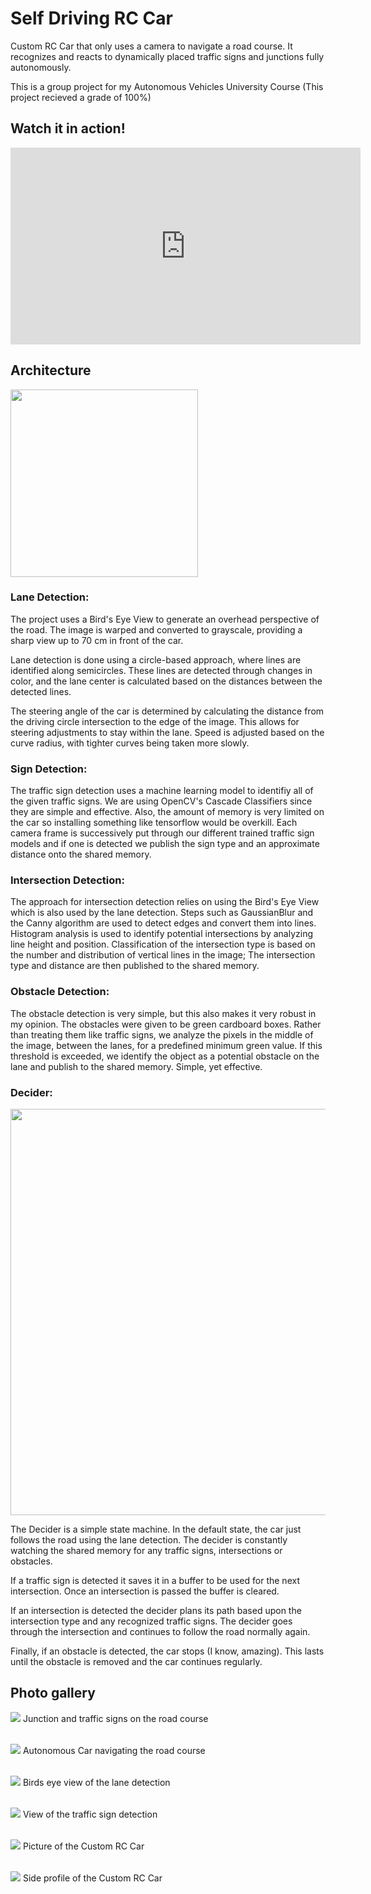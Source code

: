 # Self Driving RC Car
Custom RC Car that only uses a camera to navigate a road course. It recognizes and reacts to dynamically placed traffic signs and junctions fully autonomously.

This is a group project for my Autonomous Vehicles University Course (This project recieved a grade of 100%)

## Watch it in action!
<iframe width="560" height="315" src="https://www.youtube.com/embed/9W9BECBnpRw?si=p0_Ra0JVgi8HikCO" title="YouTube video player" frameborder="0" allow="accelerometer; autoplay; clipboard-write; encrypted-media; gyroscope; picture-in-picture; web-share" referrerpolicy="strict-origin-when-cross-origin" allowfullscreen></iframe>

## Architecture
<img src="img/architecture.png" width=300>

### Lane Detection:
The project uses a Bird's Eye View to generate an overhead perspective of the road. The image is warped and converted to grayscale, providing a sharp view up to 70 cm in front of the car.

Lane detection is done using a circle-based approach, where lines are identified along semicircles. These lines are detected through changes in color, and the lane center is calculated based on the distances between the detected lines.

The steering angle of the car is determined by calculating the distance from the driving circle intersection to the edge of the image. This allows for steering adjustments to stay within the lane. Speed is adjusted based on the curve radius, with tighter curves being taken more slowly.

### Sign Detection:
The traffic sign detection uses a machine learning model to identifiy all of the given traffic signs. We are using OpenCV's Cascade Classifiers since they are simple and effective. Also, the amount of memory is very limited on the car so installing something like tensorflow would be overkill. Each camera frame is successively put through our different trained traffic sign models and if one is detected we publish the sign type and an approximate distance onto the shared memory.

### Intersection Detection:
The approach for intersection detection relies on using the Bird's Eye View which is also used by the lane detection. Steps such as GaussianBlur and the Canny algorithm are used to detect edges and convert them into lines. Histogram analysis is used to identify potential intersections by analyzing line height and position. Classification of the intersection type is based on the number and distribution of vertical lines in the image; The intersection type and distance are then published to the shared memory.

### Obstacle Detection:
The obstacle detection is very simple, but this also makes it very robust in my opinion. The obstacles were given to be green cardboard boxes. Rather than treating them like traffic signs, we analyze the pixels in the middle of the image, between the lanes, for a predefined minimum green value. If this threshold is exceeded, we identify the object as a potential obstacle on the lane and publish to the shared memory. Simple, yet effective.

### Decider:
<img src="img/statemachine.png" width="650">

The Decider is a simple state machine. In the default state, the car just follows the road using the lane detection. The decider is constantly watching the shared memory for any traffic signs, intersections or obstacles.

If a traffic sign is detected it saves it in a buffer to be used for the next intersection. Once an intersection is passed the buffer is cleared.

If an intersection is detected the decider plans its path based upon the intersection type and any recognized traffic signs. The decider goes through the intersection and continues to follow the road normally again.

Finally, if an obstacle is detected, the car stops (I know, amazing). This lasts until the obstacle is removed and the car continues regularly.

## Photo gallery
<div style="display: grid; grid-template-columns: repeat(auto-fill, minmax(260px, 1fr)); grid-auto-flow: dense; grid-gap: 2rem;">
    <div>
        <img src="img/action1.jpg">
        Junction and traffic signs on the road course 
    </div>
    <div>
        <img src="img/action2.jpg">
        Autonomous Car navigating the road course
    </div>
    <div>
        <img src="img/lanedetection.png">
        Birds eye view of the lane detection
    </div>
    <div>
        <img src="img/signdetection.png">
        View of the traffic sign detection
    </div>
    <div>
        <img src="img/car1.jpg">
        Picture of the Custom RC Car
    </div>
    <div>
        <img src="img/car2.jpg">
        Side profile of the Custom RC Car
    </div>
</div>